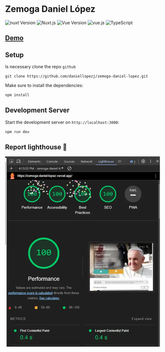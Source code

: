 # Zemoga Daniel López

![nuxt Version](https://img.shields.io/badge/nuxt-v3.10.3-blue.svg)
![Nuxt.js](https://img.shields.io/badge/Nuxt.js-green)
![Vue Version](https://img.shields.io/badge/vue-v3.4.19-blue.svg)
![vue.js](https://img.shields.io/badge/vue.js-green)
![TypeScript](https://img.shields.io/badge/TypeScript-blue)

## [Demo](https://zemoga-daniel-lopez.vercel.app/)


## Setup

Is necessary clone the repo  `github`

```
git clone https://github.com/daniellopezj/zemoga-daniel-lopez.git
```

Make sure to install the dependencies:

```bash
npm install
```

## Development Server

Start the development server on `http://localhost:3000`:

```bash
npm run dev
```

## Report lighthouse 🚀

<img  width=600 src="src/public/img/readme/lighthouse.webp" alt="Vista principal">



